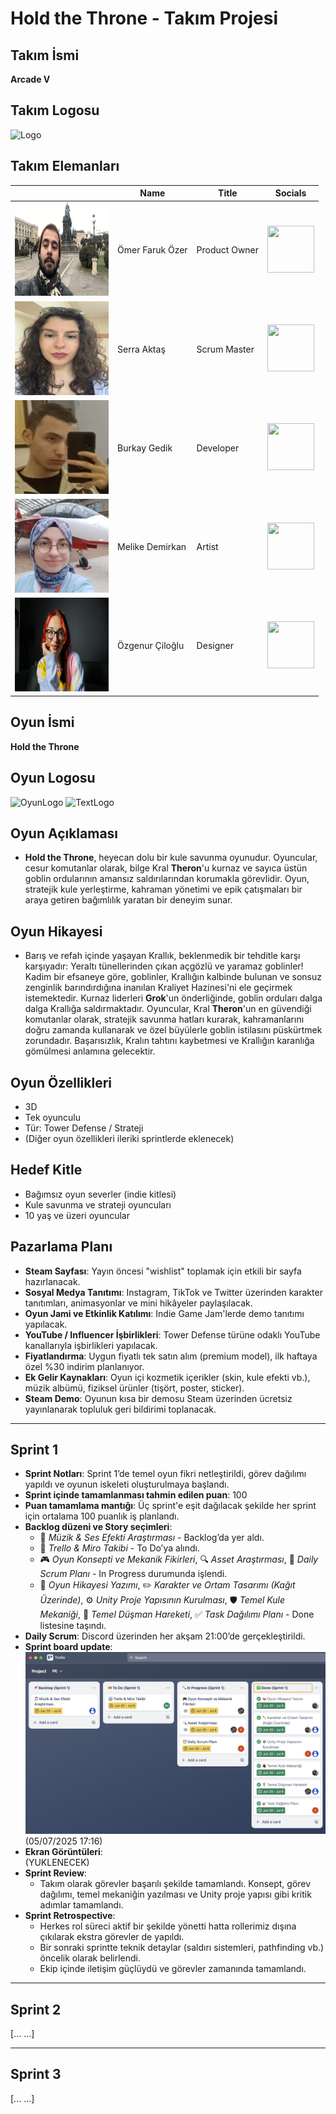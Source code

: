 # Hold the Throne - Takım Projesi

## Takım İsmi

**Arcade V**

## Takım Logosu

![Logo](https://github.com/user-attachments/assets/[TAKIM_LOGO_ID])

## Takım Elemanları

|    | <div align="center">Name</div>            | <div align="center">Title</div>     | <div align="center">Socials</div>     |
| :-----------: | :------------------------------- | :---------------------------- | :-----------------------------------: |
| <img src="https://github.com/omerozerf/YZTA-Bootcamp-Group28/blob/main/photos/4.jpg?raw=true" width="150" height="150"/> | Ömer Faruk Özer     | Product Owner    | <a href="https://www.linkedin.com/in/omerozerf/"><img src="https://cdn-icons-png.flaticon.com/512/174/174857.png" width="75" height="75"/></a> |
| <img src="https://github.com/omerozerf/YZTA-Bootcamp-Group28/blob/main/photos/5.png?raw=true" width="150" height="150"/> | Serra Aktaş         | Scrum Master      | <a href="https://www.linkedin.com/in/serra-akta%C5%9F-313312323/"><img src="https://cdn-icons-png.flaticon.com/512/174/174857.png" width="75" height="75"/></a> |
| <img src="https://github.com/omerozerf/YZTA-Bootcamp-Group28/blob/main/photos/3.jpeg?raw=true" width="150" height="150"/> | Burkay Gedik        | Developer         | <a href="https://www.linkedin.com/in/burkaygedik/"><img src="https://cdn-icons-png.flaticon.com/512/174/174857.png" width="75" height="75"/></a> |
| <img src="https://github.com/omerozerf/YZTA-Bootcamp-Group28/blob/main/photos/1.jpeg?raw=true" width="150" height="150"/> | Melike Demirkan     | Artist            | <a href="https://www.linkedin.com/in/melike-demirkan/"><img src="https://cdn-icons-png.flaticon.com/512/174/174857.png" width="75" height="75"/></a> |
| <img src="https://github.com/omerozerf/YZTA-Bootcamp-Group28/blob/main/photos/2.jpeg?raw=true" width="150" height="150"/> | Özgenur Çiloğlu     | Designer          | <a href="https://www.linkedin.com/in/ozgenurciloglu/"><img src="https://cdn-icons-png.flaticon.com/512/174/174857.png" width="75" height="75"/></a> |

## Oyun İsmi

**Hold the Throne**

## Oyun Logosu

![OyunLogo](https://github.com/user-attachments/assets/[OYUN_LOGO1_ID]) ![TextLogo](https://github.com/user-attachments/assets/[OYUN_LOGO2_ID])

## Oyun Açıklaması

- **Hold the Throne**, heyecan dolu bir kule savunma oyunudur. Oyuncular, cesur komutanlar olarak, bilge Kral **Theron**'u kurnaz ve sayıca üstün goblin ordularının amansız saldırılarından korumakla görevlidir. Oyun, stratejik kule yerleştirme, kahraman yönetimi ve epik çatışmaları bir araya getiren bağımlılık yaratan bir deneyim sunar.

## Oyun Hikayesi

- Barış ve refah içinde yaşayan Krallık, beklenmedik bir tehditle karşı karşıyadır: Yeraltı tünellerinden çıkan açgözlü ve yaramaz goblinler! Kadim bir efsaneye göre, goblinler, Krallığın kalbinde bulunan ve sonsuz zenginlik barındırdığına inanılan Kraliyet Hazinesi'ni ele geçirmek istemektedir. Kurnaz liderleri **Grok**'un önderliğinde, goblin orduları dalga dalga Krallığa saldırmaktadır. Oyuncular, Kral **Theron**'un en güvendiği komutanlar olarak, stratejik savunma hatları kurarak, kahramanlarını doğru zamanda kullanarak ve özel büyülerle goblin istilasını püskürtmek zorundadır. Başarısızlık, Kralın tahtını kaybetmesi ve Krallığın karanlığa gömülmesi anlamına gelecektir.

## Oyun Özellikleri

- 3D  
- Tek oyunculu  
- Tür: Tower Defense / Strateji  
- (Diğer oyun özellikleri ileriki sprintlerde eklenecek)

## Hedef Kitle

- Bağımsız oyun severler (indie kitlesi)  
- Kule savunma ve strateji oyuncuları  
- 10 yaş ve üzeri oyuncular

## Pazarlama Planı

- **Steam Sayfası**: Yayın öncesi "wishlist" toplamak için etkili bir sayfa hazırlanacak.  
- **Sosyal Medya Tanıtımı**: Instagram, TikTok ve Twitter üzerinden karakter tanıtımları, animasyonlar ve mini hikâyeler paylaşılacak.  
- **Oyun Jami ve Etkinlik Katılımı**: Indie Game Jam'lerde demo tanıtımı yapılacak.  
- **YouTube / Influencer İşbirlikleri**: Tower Defense türüne odaklı YouTube kanallarıyla işbirlikleri yapılacak.  
- **Fiyatlandırma**: Uygun fiyatlı tek satın alım (premium model), ilk haftaya özel %30 indirim planlanıyor.  
- **Ek Gelir Kaynakları**: Oyun içi kozmetik içerikler (skin, kule efekti vb.), müzik albümü, fiziksel ürünler (tişört, poster, sticker).  
- **Steam Demo**: Oyunun kısa bir demosu Steam üzerinden ücretsiz yayınlanarak topluluk geri bildirimi toplanacak.

---

## Sprint 1

- **Sprint Notları**: Sprint 1’de temel oyun fikri netleştirildi, görev dağılımı yapıldı ve oyunun iskeleti oluşturulmaya başlandı.  
- **Sprint içinde tamamlanması tahmin edilen puan**: 100  
- **Puan tamamlama mantığı**: Üç sprint'e eşit dağılacak şekilde her sprint için ortalama 100 puanlık iş planlandı.  
- **Backlog düzeni ve Story seçimleri**:  
  - 🎵 *Müzik & Ses Efekti Araştırması* - Backlog’da yer aldı.  
  - 📝 *Trello & Miro Takibi* - To Do’ya alındı.  
  - 🎮 *Oyun Konsepti ve Mekanik Fikirleri*, 🔍 *Asset Araştırması*, 📅 *Daily Scrum Planı* - In Progress durumunda işlendi.  
  - 🧠 *Oyun Hikayesi Yazımı*, ✏️ *Karakter ve Ortam Tasarımı (Kağıt Üzerinde)*, ⚙️ *Unity Proje Yapısının Kurulması*, 🛡️ *Temel Kule Mekaniği*, 🧟 *Temel Düşman Hareketi*, ✅ *Task Dağılımı Planı* - Done listesine taşındı.  
- **Daily Scrum**: Discord üzerinden her akşam 21:00’de gerçekleştirildi.  
- **Sprint board update**:  
  ![Backlog](photos/sprint1/trello.png)  
(05/07/2025 17:16)
- **Ekran Görüntüleri**:  
  (YUKLENECEK)  
- **Sprint Review**:  
  - Takım olarak görevler başarılı şekilde tamamlandı. Konsept, görev dağılımı, temel mekaniğin yazılması ve Unity proje yapısı gibi kritik adımlar tamamlandı.  
- **Sprint Retrospective**:  
  - Herkes rol süreci aktif bir şekilde yönetti hatta rollerimiz dışına çıkılarak ekstra görevler de yapıldı.  
  - Bir sonraki sprintte teknik detaylar (saldırı sistemleri, pathfinding vb.) öncelik olarak belirlendi.  
  - Ekip içinde iletişim güçlüydü ve görevler zamanında tamamlandı.

---

## Sprint 2

[...  ...]

---

## Sprint 3

[...  ...]

